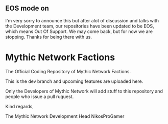 ## EOS mode on

I'm very sorry to announce this but after alot of discussion and talks with the Development team, our repositories have been updated to be EOS, which means Out Of Support. We may come back, but for now we are stopping. Thanks for being there with us.

# Mythic Network Factions


The Official Coding Repository of Mythic Network Factions.

This is the dev branch and upcoming features are uploaded here.

Only the Developers of Mythic Network will add stuff to this repository and people who issue a pull ruquest.

Kind regards,

The Mythic Network Development Head
NikosProGamer
